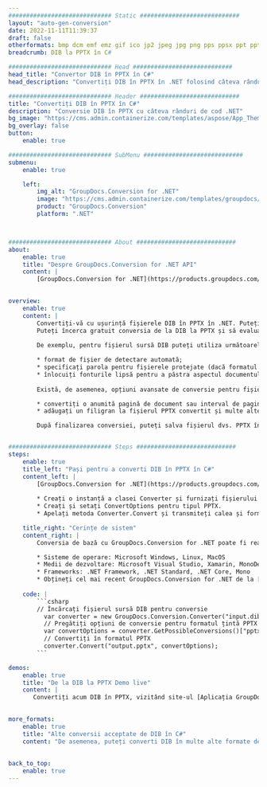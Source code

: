 ```yaml
---
############################# Static ############################
layout: "auto-gen-conversion"
date: 2022-11-11T11:39:37
draft: false
otherformats: bmp dcm emf emz gif ico jp2 jpeg jpg png pps ppsx ppt pptx psb psd svg svgz tga tif tiff webp wmf wmz
breadcrumb: DIB la PPTX în C#

############################# Head ############################
head_title: "Convertor DIB în PPTX în C#"
head_description: "Convertiți DIB în PPTX în .NET folosind câteva rânduri de cod. Utilizați API-ul GroupDocs Document Conversion pentru a converti peste 160 de formate de fișiere."

############################# Header ############################
title: "Convertiți DIB în PPTX în C#"
description: "Conversie DIB în PPTX cu câteva rânduri de cod .NET"
bg_image: "https://cms.admin.containerize.com/templates/aspose/App_Themes/V3/images/bg/header1.png"
bg_overlay: false
button:
    enable: true

############################# SubMenu ############################
submenu:
    enable: true

    left:
        img_alt: "GroupDocs.Conversion for .NET"
        image: "https://cms.admin.containerize.com/templates/groupdocs/images/product-logos/90x90-noborder/groupdocs-conversion-net.png"
        product: "GroupDocs.Conversion"
        platform: ".NET"



############################# About ############################
about:
    enable: true
    title: "Despre GroupDocs.Conversion for .NET API"
    content: |
        [GroupDocs.Conversion for .NET](https://products.groupdocs.com/conversion/net/) poate fi folosit pentru a converti Microsoft Word, Excel, PowerPoint, PDF, Visio și alte formate. GroupDocs.Conversion este un API de sine stătător care este potrivit pentru sistemele back-end și interne în care este necesară performanță ridicată. Nu depinde de niciun software precum Microsoft sau Open Office.
    

overview:
    enable: true
    content: |
        Convertiți-vă cu ușurință fișierele DIB în PPTX în .NET. Puteți utiliza doar câteva linii de cod C# în orice platformă la alegere, cum ar fi - Windows, Linux, macOS.
        Puteți încerca gratuit conversia de la DIB la PPTX și să evaluați calitatea rezultatelor conversiei. Împreună cu scenariile simple de conversie a fișierelor, puteți încerca opțiuni mai avansate pentru încărcarea fișierului sursă DIB și pentru salvarea rezultatului de ieșire PPTX. 
        
        De exemplu, pentru fișierul sursă DIB puteți utiliza următoarele opțiuni de încărcare:

        * format de fișier de detectare automată;
        * specificați parola pentru fișierele protejate (dacă formatul de fișier o acceptă);
        * înlocuiți fonturile lipsă pentru a păstra aspectul documentului.
        
        Există, de asemenea, opțiuni avansate de conversie pentru fișierul PPTX:

        * convertiți o anumită pagină de document sau interval de pagini;
        * adăugați un filigran la fișierul PPTX convertit și multe altele.

        După finalizarea conversiei, puteți salva fișierul dvs. PPTX în calea fișierului local sau în orice spațiu de stocare terță parte, cum ar fi FTP, Amazon S3, Google Drive, Dropbox etc. Rețineți - pentru a converti DIB în {{ TO}} nu este nevoie de niciun software suplimentar instalat - cum ar fi MS Office, Open Office, Adobe Acrobat Reader etc.


############################# Steps ############################
steps:
    enable: true
    title_left: "Pași pentru a converti DIB în PPTX în C#"
    content_left: |
        [GroupDocs.Conversion for .NET](https://products.groupdocs.com/conversion/net/) facilitează convertirea unui fișier DIB în PPTX cu câteva linii de cod.
        
        * Creați o instanță a clasei Converter și furnizați fișierului DIB calea completă
        * Creați și setați ConvertOptions pentru tipul PPTX.
        * Apelați metoda Converter.Convert și transmiteți calea și formatul complet (PPTX) ca parametru

    title_right: "Cerințe de sistem"
    content_right: |
        Conversia de bază cu GroupDocs.Conversion for .NET poate fi realizată în doar câțiva pași simpli. API-urile noastre sunt acceptate pe toate platformele și sistemele de operare majore. Înainte de a executa codul de mai jos, asigurați-vă că aveți următoarele cerințe preliminare instalate pe sistemul dvs.

        * Sisteme de operare: Microsoft Windows, Linux, MacOS
        * Medii de dezvoltare: Microsoft Visual Studio, Xamarin, MonoDevelop
        * Frameworks: .NET Framework, .NET Standard, .NET Core, Mono
        * Obțineți cel mai recent GroupDocs.Conversion for .NET de la [Nuget](https://www.nuget.org/packages/groupdocs.conversion)
         
    code: |
        ```csharp    
        // Încărcați fișierul sursă DIB pentru conversie
          var converter = new GroupDocs.Conversion.Converter("input.dib");
          // Pregătiți opțiuni de conversie pentru formatul țintă PPTX
          var convertOptions = converter.GetPossibleConversions()["pptx"].ConvertOptions;
          // Convertiți în formatul PPTX
          converter.Convert("output.pptx", convertOptions);
        ```

demos:
    enable: true
    title: "De la DIB la PPTX Demo live"
    content: |
       Convertiți acum DIB în PPTX, vizitând site-ul [Aplicația GroupDocs.Conversion](https://products.groupdocs.app/conversion/family). Demo online are următoarele avantaje
          

more_formats:
    enable: true
    title: "Alte conversii acceptate de DIB în C#"
    content: "De asemenea, puteți converti DIB în multe alte formate de fișiere. Vă rugăm să vedeți lista de mai jos."
       
       
back_to_top:
    enable: true
---
```

